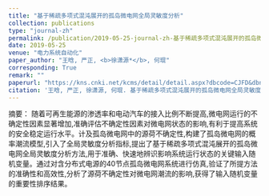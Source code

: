 ```yaml
---
title: "基于稀疏多项式混沌展开的孤岛微电网全局灵敏度分析"
collection: publications
type: "journal-zh"
permalink: /publication/2019-05-25-journal-zh-基于稀疏多项式混沌展开的孤岛微电网全局灵敏度分析
date: 2019-05-25
venue: "电力系统自动化"
paper_author: "王晗, 严正, <b>徐潇源*</b>, 何琨"
corresponding: True
remark: ""
paperurl: "https://kns.cnki.net/kcms/detail/detail.aspx?dbcode=CJFD&dbname=CJFDLAST2019&filename=DLXT201910006&uniplatform=NZKPT&v=Xe2Oz5HuAVUL4ma-HCSu0TKYyA0QZp7AVtbgoh0zuEdn8YNWH8i2ytvr3K_sgJBL"
citation: '王晗, 严正, 徐潇源, 何琨. 基于稀疏多项式混沌展开的孤岛微电网全局灵敏度分析[J]. 电力系统自动化, 2019, 43(10): 44-52.'
---
```


摘要：
随着可再生能源的渗透率和电动汽车的接入比例不断提高,微电网运行的不确定性因素显著增加,准确评估不确定性因素对微电网状态的影响,有利于提高系统的安全稳定运行水平。计及孤岛微电网中的源荷不确定性,构建了孤岛微电网的概率潮流模型,引入了全局灵敏度分析指标,提出了基于稀疏多项式混沌展开的孤岛微电网全局灵敏度分析方法,用于准确、快速地辨识影响系统运行状态的关键输入随机变量。通过对含分布式电源的40节点孤岛微电网系统进行仿真,验证了所提方法的准确性和高效性,分析了源荷不确定性对微电网潮流的影响,获得了输入随机变量的重要性排序结果。 